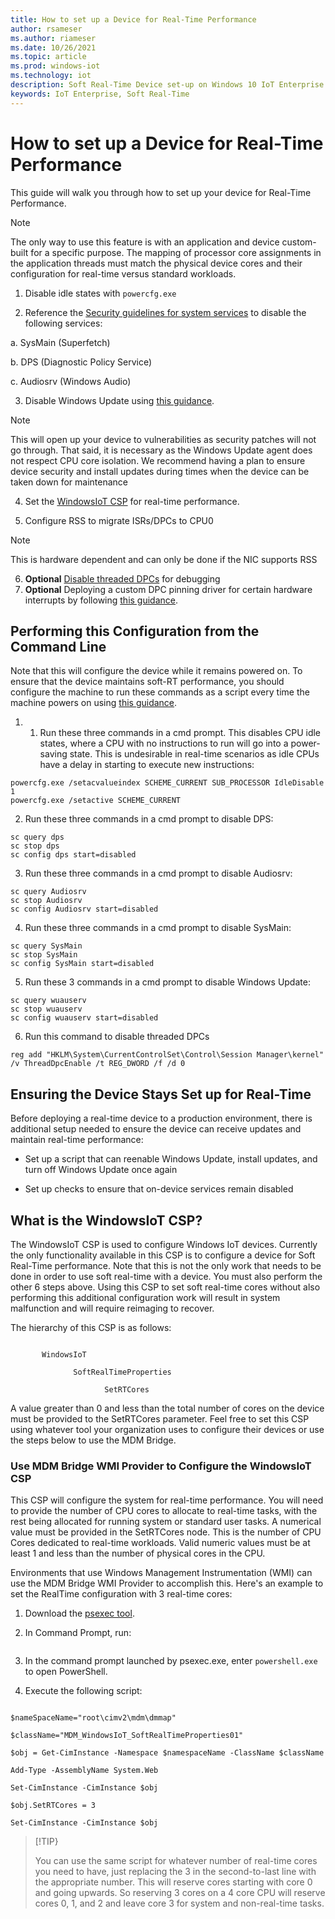 ```yaml
---
title: How to set up a Device for Real-Time Performance
author: rsameser
ms.author: riameser
ms.date: 10/26/2021
ms.topic: article
ms.prod: windows-iot
ms.technology: iot
description: Soft Real-Time Device set-up on Windows 10 IoT Enterprise
keywords: IoT Enterprise, Soft Real-Time
---
```


# How to set up a Device for Real-Time Performance
This guide will walk you through how to set up your device for Real-Time Performance.

> [!NOTE]
>
> The only way to use this feature is with an application and device custom-built for a specific purpose. The mapping of processor core assignments in the application threads must match the physical device cores and their configuration for real-time versus standard workloads.  

1. Disable idle states with ```powercfg.exe```

2. Reference the [Security guidelines for system services](/windows-server/security/windows-services/security-guidelines-for-disabling-system-services-in-windows-server) to disable the following services:

  a. SysMain (Superfetch)

  b. DPS (Diagnostic Policy Service)

  c. Audiosrv (Windows Audio)

3. Disable Windows Update using [this guidance](/windows/privacy/manage-connections-from-windows-operating-system-components-to-microsoft-services#bkmk-wu).

> [!NOTE]
>
> This will open up your device to vulnerabilities as security patches will not go through. That said, it is necessary as the Windows Update agent does not respect CPU core isolation. We recommend having a plan to ensure device security and install updates during times when the device can be taken down for maintenance

4. Set the [WindowsIoT CSP](##What-is-the-WindowsIoT-CSP?) for real-time performance.

5. Configure RSS to migrate ISRs/DPCs to CPU0
> [!NOTE]
> This is hardware dependent and can only be done if the NIC supports RSS

6. **Optional** [Disable threaded DPCs](/windows-hardware/drivers/kernel/introduction-to-threaded-dpcs) for debugging
7. **Optional** Deploying a custom DPC pinning driver for certain hardware interrupts by following [this guidance](/windows-hardware/drivers/kernel/guidelines-for-writing-dpc-routines).

## Performing this Configuration from the Command Line
Note that this will configure the device while it remains powered on. To ensure that the device maintains soft-RT performance, you should configure the machine to run these commands as a script every time the machine powers on using [this guidance](https://aka.ms/SRT-GPS).

1. 1. Run these three commands in a cmd prompt. This disables CPU idle states, where a CPU with no instructions to run will go into a power-saving state. This is undesirable in real-time scenarios as idle CPUs have a delay in starting to execute new instructions:

```
powercfg.exe /setacvalueindex SCHEME_CURRENT SUB_PROCESSOR IdleDisable 1
powercfg.exe /setactive SCHEME_CURRENT
```

2. Run these three commands in a cmd prompt to disable DPS:

```
sc query dps
sc stop dps
sc config dps start=disabled
```

3. Run these three commands in a cmd prompt to disable Audiosrv:
```
sc query Audiosrv
sc stop Audiosrv
sc config Audiosrv start=disabled
```


4. Run these three commands in a cmd prompt to disable SysMain:
```
sc query SysMain
sc stop SysMain
sc config SysMain start=disabled
```

5. Run these 3 commands in a cmd prompt to disable Windows Update:
```
sc query wuauserv
sc stop wuauserv
sc config wuauserv start=disabled
```

6. Run this command to disable threaded DPCs
```
reg add "HKLM\System\CurrentControlSet\Control\Session Manager\kernel" /v ThreadDpcEnable /t REG_DWORD /f /d 0
```

## Ensuring the Device Stays Set up for Real-Time
Before deploying a real-time device to a production environment, there is additional setup needed to ensure the device can receive updates and maintain real-time performance:

* Set up a script that can reenable Windows Update, install updates, and turn off Windows Update once again

* Set up checks to ensure that on-device services remain disabled


## What is the WindowsIoT CSP?

The WindowsIoT CSP is used to configure Windows IoT devices. Currently the only functionality available in this CSP is to configure a device for Soft Real-Time performance. Note that this is not the only work that needs to be done in order to use soft real-time with a device. You must also perform the other 6 steps above. Using this CSP to set soft real-time cores without also performing this additional configuration work will result in system malfunction and will require reimaging to recover.

The hierarchy of this CSP is as follows:

```./Device/Vendor/MSFT

       WindowsIoT

              SoftRealTimeProperties

                     SetRTCores
```

A value greater than 0 and less than the total number of cores on the device must be provided to the SetRTCores parameter. Feel free to set this CSP using whatever tool your organization uses to configure their devices or use the steps below to use the MDM Bridge.

### Use MDM Bridge WMI Provider to Configure the WindowsIoT CSP

This CSP will configure the system for real-time performance. You will need to provide the number of CPU cores to allocate to real-time tasks, with the rest being allocated for running system or standard user tasks. A numerical value must be provided in the SetRTCores node. This is the number of CPU Cores dedicated to real-time workloads. Valid numeric values must be at least 1 and less than the number of physical cores in the CPU.  

Environments that use Windows Management Instrumentation (WMI) can use the MDM Bridge WMI Provider to accomplish this. Here's an example to set the RealTime configuration with 3 real-time cores:

1. Download the [psexec tool](/sysinternals/downloads/psexec).

2. In Command Prompt, run:

    ```psexec.exe -i -s cmd.exe
    ```

3. In the command prompt launched by psexec.exe, enter ```powershell.exe``` to open PowerShell.

4. Execute the following script:

```

$nameSpaceName="root\cimv2\mdm\dmmap"

$className="MDM_WindowsIoT_SoftRealTimeProperties01"

$obj = Get-CimInstance -Namespace $namespaceName -ClassName $className

Add-Type -AssemblyName System.Web

Set-CimInstance -CimInstance $obj

$obj.SetRTCores = 3

Set-CimInstance -CimInstance $obj

```

>[!TIP}
>
> You can use the same script for whatever number of real-time cores you need to have, just replacing the 3 in the second-to-last line with the appropriate number. This will reserve cores starting with core 0 and going upwards. So reserving 3 cores on a 4 core CPU will reserve cores 0, 1, and 2 and leave core 3 for system and non-real-time tasks.
